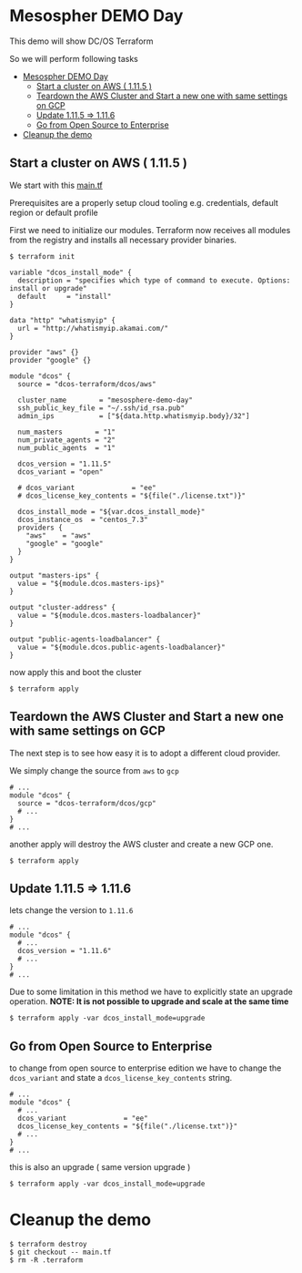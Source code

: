# Mesospher DEMO Day
This demo will show DC/OS Terraform

So we will perform following tasks

<!-- TOC START min:1 max:3 link:true update:true -->
- [Mesospher DEMO Day](#mesospher-demo-day)
  - [Start a cluster on AWS ( 1.11.5 )](#start-a-cluster-on-aws--1115-)
  - [Teardown the AWS Cluster and Start a new one with same settings on GCP](#teardown-the-aws-cluster-and-start-a-new-one-with-same-settings-on-gcp)
  - [Update 1.11.5 => 1.11.6](#update-1115--1116)
  - [Go from Open Source to Enterprise](#go-from-open-source-to-enterprise)
- [Cleanup the demo](#cleanup-the-demo)

<!-- TOC END -->



## Start a cluster on AWS ( 1.11.5 )
We start with this [main.tf](./main.tf)

Prerequisites are a properly setup cloud tooling e.g. credentials, default region or default profile

First we need to initialize our modules. Terraform now receives all modules from the registry and installs all necessary provider binaries.

```
$ terraform init
```

```hcl
variable "dcos_install_mode" {
  description = "specifies which type of command to execute. Options: install or upgrade"
  default     = "install"
}

data "http" "whatismyip" {
  url = "http://whatismyip.akamai.com/"
}

provider "aws" {}
provider "google" {}

module "dcos" {
  source = "dcos-terraform/dcos/aws"

  cluster_name        = "mesosphere-demo-day"
  ssh_public_key_file = "~/.ssh/id_rsa.pub"
  admin_ips           = ["${data.http.whatismyip.body}/32"]

  num_masters        = "1"
  num_private_agents = "2"
  num_public_agents  = "1"

  dcos_version = "1.11.5"
  dcos_variant = "open"

  # dcos_variant              = "ee"
  # dcos_license_key_contents = "${file("./license.txt")}"

  dcos_install_mode = "${var.dcos_install_mode}"
  dcos_instance_os  = "centos_7.3"
  providers {
    "aws"    = "aws"
    "google" = "google"
  }
}

output "masters-ips" {
  value = "${module.dcos.masters-ips}"
}

output "cluster-address" {
  value = "${module.dcos.masters-loadbalancer}"
}

output "public-agents-loadbalancer" {
  value = "${module.dcos.public-agents-loadbalancer}"
}

```

now apply this and boot the cluster

```
$ terraform apply
```

## Teardown the AWS Cluster and Start a new one with same settings on GCP
The next step is to see how easy it is to adopt a different cloud provider.

We simply change the source from `aws` to `gcp`

```hcl
# ...
module "dcos" {
  source = "dcos-terraform/dcos/gcp"
  # ...
}
# ...
```

another apply will destroy the AWS cluster and create a new GCP one.

```
$ terraform apply
```

## Update 1.11.5 => 1.11.6
lets change the version to `1.11.6`

```hcl
# ...
module "dcos" {
  # ...
  dcos_version = "1.11.6"
  # ...
}
# ...
```

Due to some limitation in this method we have to explicitly state an upgrade operation.
__NOTE: It is not possible to upgrade and scale at the same time__

```
$ terraform apply -var dcos_install_mode=upgrade
```

## Go from Open Source to Enterprise
to change from open source to enterprise edition we have to change the `dcos_variant` and state a `dcos_license_key_contents` string.

```hcl
# ...
module "dcos" {
  # ...
  dcos_variant              = "ee"
  dcos_license_key_contents = "${file("./license.txt")}"
  # ...
}
# ...
```

this is also an upgrade ( same version upgrade )

```
$ terraform apply -var dcos_install_mode=upgrade
```


# Cleanup the demo
```
$ terraform destroy
$ git checkout -- main.tf
$ rm -R .terraform
```

